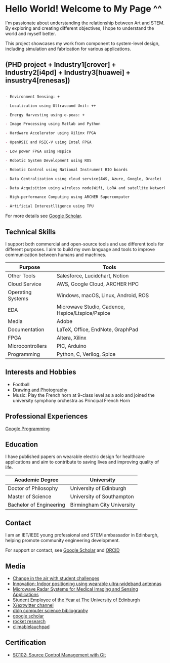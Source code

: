 # Hello World! Welcome to My Page ^^

I'm passionate about understanding the relationship between Art and STEM. By exploring and creating different objectives, I hope to understand the world and myself better.

This project showcases my work from component to system-level design, including simulation and fabrication for various applications.

## (PHD project + Industry1[crover] + Industry2[i4pd] + Industry3[huawei] + insustry4[renesas])
```markdown

- Environment Sensing: +  

- Localization using Ultrasound Unit: ++

- Energy Harvesting using e-peas: + 

- Image Processing using Matlab and Python

- Hardware Accelerator using Xilinx FPGA

- OpenRSIC and RSIC-V using Intel FPGA

- Low power FPGA using Hspice

- Robotic System Development using ROS

- Robotic Control using National Instrument RIO boards 

- Data Centralization using cloud service(AWS, Azure, Google, Oracle)

- Data Acquisition using wireless node(Wifi, LoRA and satellite Network)

- High-performance Computing using ARCHER Supercomputer

- Artificial Interestlligence using TPU

```

For more details see [Google Scholar](https://scholar.google.com/citations?user=N9f0ieAAAAAJ&hl=en).

## Technical Skills
I support both commercial and open-source tools and use different tools for different purposes. I aim to build my own language and tools to improve communication between humans and machines.

| Purpose            | Tools                                                         |
|--------------------|---------------------------------------------------------------|
| Other Tools        | Salesforce, Lucidchart, Notion                                |
| Cloud Service      | AWS, Google Cloud, ARCHER HPC                                 |
| Operating Systems  | Windows, macOS, Linux, Android, ROS                           |
| EDA                | Microwave Studio, Cadence, Hspice/Ltspice/Pspice              |
| Media              | Adobe                                                         |
| Documentation      | LaTeX, Office, EndNote, GraphPad                              |
| FPGA               | Altera, Xilinx                                                |
| Microcontrollers   | PIC, Arduino                                                  |
| Programming        | Python, C, Verilog, Spice                                     |

## Interests and Hobbies
- Football
- [Drawing and Photography](https://www.behance.net/fzwang)
- Music: Play the French horn at 9-class level as a solo and joined the university symphony orchestra as Principal French Horn 

## Professional Experiences
[Google Programming](https://sites.google.com/view/2021pix6/home)

## Education
I have published papers on wearable electric design for healthcare applications and aim to contribute to saving lives and improving quality of life.

| Academic Degree       | University                      |
|-----------------------|---------------------------------|
| Doctor of Philosophy  | University of Edinburgh         |
| Master of Science     | University of Southampton       |
| Bachelor of Engineering | Birmingham City University    |

## Contact
I am an IET/IEEE young professional and STEM ambassador in Edinburgh, helping promote community engineering development.

For support or contact, see [Google Scholar](https://scholar.google.com/citations?user=N9f0ieAAAAAJ&hl=en) and [ORCID](https://orcid.org/0000-0001-5714-8725)

## Media 
- [Change in the air with student challenges](https://ddi.ac.uk/change-in-the-air-with-student-challenges/)
- [Innovation: Indoor positioning using wearable ultra-wideband antennas](https://www.gpsworld.com/innovation-indoor-positioning-using-wearable-ultra-wideband-antennas/)
- [Microwave Radar Systems for Medical Imaging and Sensing Applications](https://www.ewireless.eng.ed.ac.uk/microwave-radar-systems-medical-imaging-and-sensing-applications)
- [Student Employee of the Year at The University of Edinburgh](https://twitter.com/Crover_Tech/status/1134139975245729793)
- [X/extwitter channel](https://twitter.com/neilwang2015)
- [dblp computer science bibliography](https://dblp.org/pid/163/8650.html)
- [google scholar](https://scholar.google.co.uk/citations?user=N9f0ieAAAAAJ&hl=en)
- [rocket research](https://rocketreach.co/wang-fengzhou-email_116336518)
- [climablelauchpad](https://climatelaunchpad.org/finalists/crover/)

## Certification 
- [SC102: Source Control Management with Git](https://www.credly.com/badges/dc3ec129-fc52-472b-8819-729a31c62983/public_url)
